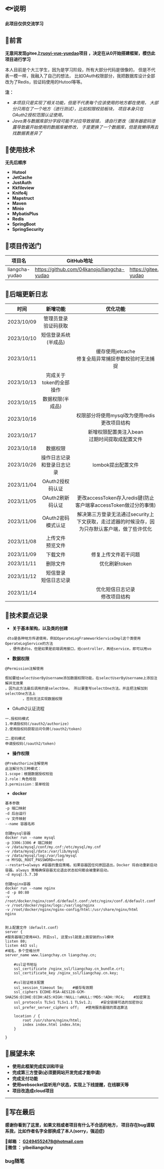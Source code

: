 ## 🐟说明

**此项目仅供交流学习**

## 🐇前言

**无意间发现gitee上[ruoyi-vue-yuedao](https://gitee.com/zhijiantianya/ruoyi-vue-pro)项目
，决定在从0开始搭建框架，模仿此项目进行学习**

本人目前是个大三学生，因为是学习阶段，所有大部分代码是很像的，
但是不代表一模一样，我融入了自己的想法，
比如OAuth权限部分，我把数据库设计全部改为了Redis，验证码使用的Hutool等等。

**注：**

- _本项目只是实现了相关功能，但是不代表每个应该使用的地方都在使用，
  大部分只用在了一个地方（进行测试），比如权限校验板块，
  项目本身只在OAuth2授权范围认证使用。_
- _Java类与数据库部分字段可能不对应导致报错，
  请自行更改（服务器密码泄露导致最开始使用的数据库被修改，
  于是更换了一个数据库，但是我懒得再去找数据表差异了_

## 🐶使用技术

**无先后顺序**

* **Hutool**
* **JetCache**
* **JustAuth**
* **Kkfileview**
* **Knife4j**
* **Mapstruct**
* **Maven**
* **Minio**
* **MybatisPlus**
* **Redis**
* **SpringBoot**
* **SpringSecurity**

## 🐷项目传送门

| 项目名            | GitHub地址                                   | Gitee地址                                   |
|----------------|--------------------------------------------|-------------------------------------------|
| liangcha-yudao | https://github.com/04kanojo/liangcha-yudao | https://gitee.com/kanojo39/liangcha-yudao |

## 🐹后端更新日志

|     时间     |      新增功能       |                        优化功能                         |
|:----------:|:---------------:|:---------------------------------------------------:|
| 2023/10/09 | 管理员登录<br/>验证码获取 |                                                     |
| 2023/10/10 |   短信登录系统(半成品)   |                                                     |
| 2023/10/11 |                 |         缓存使用jetcache<br/>修复全局异常捕捉参数校验时无法捕捉          |
| 2023/10/13 | 完成关于token的全部操作  |                                                     |
| 2023/10/15 |    数据权限(半成品)    |                                                     |
| 2023/10/16 |                 |          权限部分将使用mysql改为使用redis<br/>更改项目结构           |
| 2023/10/17 |                 |            新增权限配置类注入bean<br/>过期时间提取成配置文件            |
| 2023/10/18 |      数据权限       |                                                     |
| 2023/10/26 |  操作日志记录和登录日志记录  |                    lombok提出配置文件                     |
| 2023/11/04 |   OAuth2授权码认证   |                                                     |
| 2023/11/05 |   OAuth2刷新码认证   |   更改accessToken存入redis键(防止客户端拿accessToken做过分的事情)    |
| 2023/11/06 |  OAuth2密码模式认证   | 解决第三方登录无法通过security上下文获取，走过滤器的时候没存，因为只存默认客户端，做了些许优化 |
| 2023/11/08 |  上传文件<br/>预览文件  |                                                     |
| 2023/11/09 |      下载文件       |                     修复上传文件若干问题                      |
| 2023/11/11 |      删除文件       |                      优化刷新token                      |
| 2023/11/12 | 短信登录<br/>短信日志记录 |                                                     |
| 2023/11/14 |                 |                 优化短信日志记录<br/>修改项目结构                 |

## 🐼技术要点记录

- **关于基本架构，以及类的创建**

```
 dto是各种地方传递使用，例如OperateLogFrameworkServiceImpl这个类使用OperateLogService的方法
  ，便传递dto，但是如果是前端调用接口，给controller，再给service，即可以用vo
  ```

- **数据权限**

```
@Permission注解使用

假如要给selectUserByUsername添加数据权限功能，在selectUserByUsername上添加注解并无效果
，因为此方法最后调用的是selectOne， 所以要重写selectOne方法，并且把注解加到selectOne方法上
        ，否则无法实现数据权限
  ```

- OAuth2认证流程

```
一.授权码模式
1.申请授权码(/oauth2/authorize)
2.使用授权码获取访问令牌(/oauth2/token)

二.密码模式
申请授权码(/oauth2/token)
  ```

- **操作权限**

```
@PreAuthorize注解使用
此注解分为三种模式：
1.scope：根据数据授权校验
2.role：角色校验
3.permission：菜单校验
  ```

- **docker**

```
基本参数
-p 端口映射
-d 后台运行
-v 文件映射
--name 容器名称
```

```
创建mysql容器
docker run --name mysql
-p 3306:3306 # 端口映射
-v /data/mysql/conf/my.cnf:/etc/mysql/my.cnf
-v /data/mysql/data:/var/lib/mysql
-v /data/mysql/log:/var/log/mysql
-e MYSQL_ROOT_PASSWORD=root
--restart=always #容器的重启策略，如果容器因任何原因退出，Docker 将自动重新启动容器。always 策略确保容器无论退出状态如何都会被重新启动。
-d mysql:5.7.30
```

```
创建nginx容器
docker run --name nginx
-d -p 80:80
-v /root/docker/nginx/conf.d/default.conf:/etc/nginx/conf.d/default.conf
-v /root/docker/nginx/logs:/var/log/nginx
-v /root/docker/nginx/nginx-config/html:/usr/share/nginx/html
nginx


附上配置文件（default.conf）
server {
#服务器端口使用443，开启ssl, 这里ssl就是上面安装的ssl模块
listen 80;
listen 443 ssl;
#域名，多个空格分开
server_name www.liangchay.cn liangchay.cn;

    #ssl证书地址
    ssl_certificate /nginx_ssl/liangchay.cn_bundle.crt;
    ssl_certificate_key /nginx_ssl/liangchay.cn.key;

    #ssl验证相关配置
    ssl_session_timeout 5m;    #缓存有效期
    ssl_ciphers ECDHE-RSA-AES128-GCM-SHA256:ECDHE:ECDH:AES:HIGH:!NULL:!aNULL:!MD5:!ADH:!RC4;    #加密算法
    ssl_protocols TLSv1 TLSv1.1 TLSv1.2;    #安全链接可选的加密协议
    ssl_prefer_server_ciphers off;   #使用服务器端的首选算法

    location / {
        root /usr/share/nginx/html;
        index index.html index.htm;
    }

}
 ```

## 🐾展望未来

* **使用此框架完成实训和毕设**
* **完成第三方登录(必须要网站开发完成才能申请)**
* **完成支付功能**
* **使用websocket监听用户状态，实现上下线提醒，在线聊天等**
* **项目改造成cloud项目**

****

## 🐣写在最后

**感谢你看到了这里，如果文档或者项目有什么不合适的地方，
项目存在bug请联系我，比如作者名字全部换成了本人(sorry，强迫症)**

**🐻邮箱 ： G2494552478@hotmail.com**<br>
**🐻微信 ： yibeiliangchay**

### bug随笔
